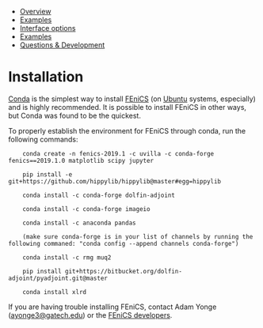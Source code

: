 
* [Overview](https://github.com/medford-group/TAPsolver/tree/master)
* [Examples](https://github.com/medford-group/TAPsolver/tree/master/docs/resources/examples/coAdsorption)
* [Interface options](https://github.com/medford-group/TAPsolver/tree/master/docs/resources/ineterfaceOptions)
* [Examples](https://github.com/medford-group/TAPsolver/tree/master/docs/resources/examples/coAdsorption)
* [Questions & Development](https://github.com/medford-group/TAPsolver/tree/master/docs/resources/questionsDiscussion)

# Installation

[Conda](https://docs.conda.io/projects/conda/en/latest/user-guide/install) is the simplest way to install [FEniCS](https://fenicsproject.org/) (on [Ubuntu](https://tutorials.ubuntu.com/tutorial/tutorial-ubuntu-on-windows#0) systems, especially) and is highly recommended. It is possible to install FEniCS in other ways, but Conda was found to be the quickest.

To properly establish the environment for FEniCS through conda, run the following commands:


        conda create -n fenics-2019.1 -c uvilla -c conda-forge fenics==2019.1.0 matplotlib scipy jupyter

        pip install -e git+https://github.com/hippylib/hippylib@master#egg=hippylib

        conda install -c conda-forge dolfin-adjoint

        conda install -c conda-forge imageio

        conda install -c anaconda pandas

        (make sure conda-forge is in your list of channels by running the following commaned: "conda config --append channels conda-forge")

        conda install -c rmg muq2

        pip install git+https://bitbucket.org/dolfin-adjoint/pyadjoint.git@master

        conda install xlrd

If you are having trouble installing FEniCS, contact Adam Yonge (ayonge3@gatech.edu) or the [FEniCS developers](https://fenicsproject.org/community/).
